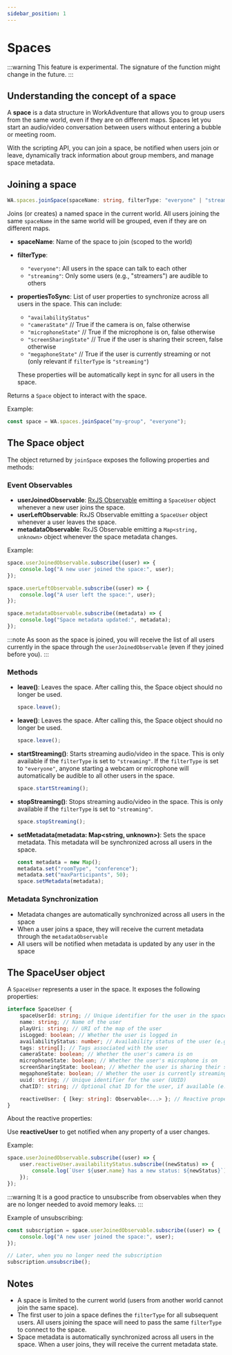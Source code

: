 ```yaml
---
sidebar_position: 1
---
```


# Spaces

:::warning
This feature is experimental. The signature of the function might change in the future.
:::

## Understanding the concept of a space

A **space** is a data structure in WorkAdventure that allows you to group users from the same world, even if they are on different maps. Spaces let you start an audio/video conversation between users without entering a bubble or meeting room.

With the scripting API, you can join a space, be notified when users join or leave, dynamically track information about group members, and manage space metadata.

## Joining a space

```ts
WA.spaces.joinSpace(spaceName: string, filterType: "everyone" | "streaming", propertiesToSync: ("availabilityStatus"|"cameraState"|"microphoneState"|"screenSharingState"|"megaphoneState")[]): Space
```

Joins (or creates) a named space in the current world. All users joining the same `spaceName` in the same world will be grouped, even if they are on different maps.

- **spaceName**: Name of the space to join (scoped to the world)
- **filterType**:
  - `"everyone"`: All users in the space can talk to each other
  - `"streaming"`: Only some users (e.g., "streamers") are audible to others
- **propertiesToSync**: List of user properties to synchronize across all users in the space. This can include:
  - `"availabilityStatus"`
  - `"cameraState"` // True if the camera is on, false otherwise
  - `"microphoneState"` // True if the microphone is on, false otherwise
  - `"screenSharingState"` // True if the user is sharing their screen, false otherwise
  - `"megaphoneState"` // True if the user is currently streaming or not (only relevant if `filterType` is `"streaming"`)

  These properties will be automatically kept in sync for all users in the space.

Returns a `Space` object to interact with the space.

Example:

```ts
const space = WA.spaces.joinSpace("my-group", "everyone");
```

## The Space object

The object returned by `joinSpace` exposes the following properties and methods:

### Event Observables

- **userJoinedObservable**: [RxJS Observable](https://rxjs.dev/guide/observable#subscribing-to-observables) emitting a `SpaceUser` object whenever a new user joins the space.
- **userLeftObservable**: RxJS Observable emitting a `SpaceUser` object whenever a user leaves the space.
- **metadataObservable**: RxJS Observable emitting a `Map<string, unknown>` object whenever the space metadata changes.

Example:

```ts
space.userJoinedObservable.subscribe((user) => {
    console.log("A new user joined the space:", user);
});

space.userLeftObservable.subscribe((user) => {
    console.log("A user left the space:", user);
});

space.metadataObservable.subscribe((metadata) => {
    console.log("Space metadata updated:", metadata);
});
```

:::note
As soon as the space is joined, you will receive the list of all users currently in the space through the `userJoinedObservable`
(even if they joined before you).
:::

### Methods

- **leave()**: Leaves the space. After calling this, the Space object should no longer be used.

  ```ts
  space.leave();
  ```

- **leave()**: Leaves the space. After calling this, the Space object should no longer be used.

  ```ts
  space.leave();
  ```
- **startStreaming()**: Starts streaming audio/video in the space. This is only available if the `filterType` is set to `"streaming"`.
  If the `filterType` is set to `"everyone"`, anyone starting a webcam or microphone will automatically be audible to all other users in the space.

  ```ts
  space.startStreaming();
  ```

- **stopStreaming()**: Stops streaming audio/video in the space. This is only available if the `filterType` is set to `"streaming"`.

  ```ts
  space.stopStreaming();
  ```

- **setMetadata(metadata: Map<string, unknown>)**: Sets the space metadata. This metadata will be synchronized across all users in the space.

  ```ts
  const metadata = new Map();
  metadata.set("roomType", "conference");
  metadata.set("maxParticipants", 50);
  space.setMetadata(metadata);
  ```

### Metadata Synchronization

- Metadata changes are automatically synchronized across all users in the space
- When a user joins a space, they will receive the current metadata through the `metadataObservable`
- All users will be notified when metadata is updated by any user in the space

## The SpaceUser object

A `SpaceUser` represents a user in the space. It exposes the following properties:

```ts
interface SpaceUser {
    spaceUserId: string; // Unique identifier for the user in the space
    name: string; // Name of the user
    playUri: string; // URI of the map of the user
    isLogged: boolean; // Whether the user is logged in
    availabilityStatus: number; // Availability status of the user (e.g., online, away)
    tags: string[]; // Tags associated with the user
    cameraState: boolean; // Whether the user's camera is on
    microphoneState: boolean; // Whether the user's microphone is on
    screenSharingState: boolean; // Whether the user is sharing their screen
    megaphoneState: boolean; // Whether the user is currently streaming or not (important for "streaming" filterType)
    uuid: string; // Unique identifier for the user (UUID)
    chatID?: string; // Optional chat ID for the user, if available (e.g., for Matrix identifier)

    reactiveUser: { [key: string]: Observable<...> }; // Reactive properties of the user
}
```

About the reactive properties:

Use **reactiveUser** to get notified when any property of a user changes.

Example:

```ts
space.userJoinedObservable.subscribe((user) => {
    user.reactiveUser.availabilityStatus.subscribe((newStatus) => {
        console.log(`User ${user.name} has a new status: ${newStatus}`);
    });
});
```

:::warning
It is a good practice to unsubscribe from observables when they are no longer needed to avoid memory leaks.
:::

Example of unsubscribing:

```ts
const subscription = space.userJoinedObservable.subscribe((user) => {
    console.log("A new user joined the space:", user);
});

// Later, when you no longer need the subscription
subscription.unsubscribe();
```

## Notes

- A space is limited to the current world (users from another world cannot join the same space).
- The first user to join a space defines the `filterType` for all subsequent users. All users joining the space will need to pass the same `filterType` to connect to the space.
- Space metadata is automatically synchronized across all users in the space. When a user joins, they will receive the current metadata state.
